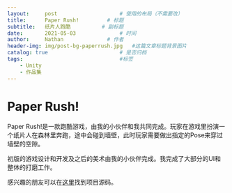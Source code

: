 ```yaml
---
layout:     post   				    # 使用的布局（不需要改）
title:      Paper Rush!		   	# 标题 
subtitle:   纸片人跑酷          # 副标题
date:       2021-05-03 				# 时间
author:     Nathan 				# 作者
header-img: img/post-bg-paperrush.jpg 	#这篇文章标题背景图片
catalog: true 						# 是否归档
tags:								#标签
    - Unity
    - 作品集
---
```


# Paper Rush!

Paper Rush!是一款跑酷游戏，由我的小伙伴和我共同完成。玩家在游戏里扮演一个纸片人在森林里奔跑，途中会碰到墙壁，此时玩家需要做出指定的Pose来穿过墙壁的空隙。

初版的游戏设计和开发及之后的美术由我的小伙伴完成。我完成了大部分的UI和整体的打磨工作。

感兴趣的朋友可以在[这里](https://github.com/moecia/PaperRush)找到项目源码。